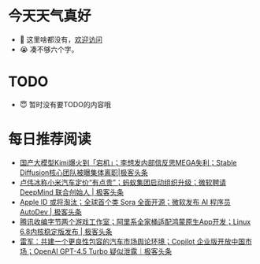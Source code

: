 # 今天天气真好
- 👋 这里啥都没有，[欢迎访问](https://zhangfeng-ola.github.io/)
- 😭 凑不够六个字。
<!---
- 👀 I’m interested in ...
- 🌱 I’m currently learning ...
- 💞️ I’m looking to collaborate on ...
- 📫 How to reach me ...
- 😇 I'm doing something ...

--->

# TODO 
- 😇 暂时没有要TODO的内容哦

<!---
zhangfeng-ola/zhangfeng-ola is a ✨ special ✨ repository because its `README.md` (this file) appears on your GitHub profile.
You can click the Preview link to take a look at your changes.
--->

# 每日推荐阅读
<!-- BLOG-POST-LIST:START -->
- [国产大模型Kimi爆火到「宕机」；李想发内部信反思MEGA失利；Stable Diffusion核心团队被曝集体离职|极客头条](https://blog.csdn.net/weixin_39786569/article/details/136939227)
- [卢伟冰称小米汽车定价“有点贵”；蚂蚁集团启动组织升级；​微软聘请 DeepMind 联合创始人 | 极客头条](https://blog.csdn.net/weixin_39786569/article/details/136874475)
- [Apple ID 或将淘汰；全球首个类 Sora 全面开源；微软发布 AI 程序员 AutoDev | 极客头条](https://blog.csdn.net/weixin_39786569/article/details/136813137)
- [腾讯收编字节两个游戏工作室；阿里系全家桶适配鸿蒙原生App开发；Linux 6.8内核稳定版发布 | 极客头条](https://blog.csdn.net/weixin_39786569/article/details/136727464)
- [雷军：共建一个更良性包容的汽车市场舆论环境；Copilot 企业版开放中国市场；OpenAI GPT-4.5 Turbo 疑似泄露｜极客头条](https://blog.csdn.net/weixin_39786569/article/details/136697411)
<!-- BLOG-POST-LIST:END -->

